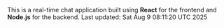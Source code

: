 This is a real-time chat application built using **React** for the frontend and **Node.js** for the backend.
Last updated: Sat Aug  9 08:11:20 UTC 2025
